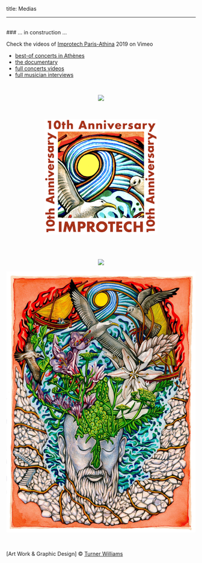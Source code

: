 title: Medias

---
<br>
### ... in  construction ...

Check the videos of [Improtech Paris-Athina](http://ikparisathina.ircam.fr/) 2019 on Vimeo

* [best-of concerts in Athènes](https://vimeo.com/428831250)
* [the documentary](https://vimeo.com/432057132)
* [full concerts  videos](https://vimeo.com/showcase/6364851)
* [full musician interviews](https://vimeo.com/showcase/7276504)

<br>

<p align="center">
  <img src="../images/Logo_improtech.png" width="300">
</p>

<br>

<p align="center">
  <img src="../images/Logo_improtech_anniv.png" width="300">
</p>

<br>

<br>

<p align="center">
  <img src="../images/IKPoster1a.jpg" width="1000">
</p>

<p align="center">
  <img src="../images/IKPoster1b.jpg" width="1000">
</p>

<br>

[Art Work & Graphic Design] © [Turner Williams](https://turnerwilliamsjr.com/)
